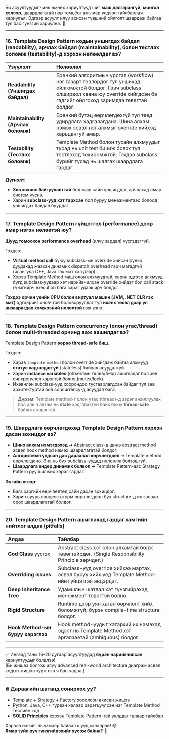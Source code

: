 Би асуултуудыг чинь өмнөх хариултууд шиг **маш дэлгэрэнгүй**, **монгол хэлээр**, шаардлагатай нэр томьёог англиар үлдээн тайлбарлаж хариулъя. Эдгээр асуулт илүү ахисан түвшний ойлголт шаардаж байгаа тул бас гүнзгий хариулна. 🚀

---

### 16. **Template Design Pattern кодын уншигдах байдал (readability), арчлах байдал (maintainability), болон тестлэх боломж (testability)-д хэрхэн нөлөөлдөг вэ?**

| Үзүүлэлт | Нөлөөлөл |
|:--|:--|
| **Readability (Уншигдах байдал)** | Ерөнхий алгоритмын урсгал (workflow) нэг газарт төвлөрдөг тул уншихад ойлгомжтой болдог. Гэвч subclass олширвол хаана юу override хийгдсэн бэ гэдгийг ойлгоход заримдаа төвөгтэй болдог. |
| **Maintainability (Арчлах боломж)** | Ерөнхий бүтэц өөрчлөгдөхгүй тул төвд удирдлага хадгалагдана. Шинэ алхам нэмэх эсвэл нэг алхмыг override хийхэд харьцангуй амар. |
| **Testability (Тестлэх боломж)** | Template Method болон тухайн алхмуудыг тусад нь unit test бичиж болох тул тестлэхэд тохиромжтой. Гэхдээ subclass бүрийг тусад нь шалгах шаардлага гардаг.|

**Дүгнэлт**:  
- **Зөв зохион байгуулалттай** бол маш сайн уншигддаг, арчлахад амар систем үүснэ.
- Харин **subclass-ууд хэт тархсан** бол буруу менежментээс болоод уншигдах байдал буурдаг.

---

### 17. **Template Design Pattern гүйцэтгэл (performance) дээр ямар нэгэн нөлөөтэй юу?**

**Шууд томоохон performance overhead** (илүү зардал) үүсгэдэггүй.

Гэхдээ:
- **Virtual method call** буюу subclass-ын override хийсэн функц дуудахад жаахан динамик dispatch overhead гарч магадгүй (ялангуяа C++, Java гэх мэт хэл дээр).
- Хэрэв Template Method маш олон алхмуудтай, харин эдгээр алхмууд бүгд subclass-уудаар хэт нарийвчилсан override хийдэг бол call stack гүнзгийрч execution бага зэрэг удааширч болдог.

**Гэхдээ орчин үеийн CPU болон виртуал машин (JVM, .NET CLR гэх мэт)** эдгээрийг оновчтой боловсруулдаг тул **ихэнх төсөл дээр үл анзаарагдах хэмжээний нөлөөтэй** гэж үзнэ.

---

### 18. **Template Design Pattern concurrency (олон утас/thread) болон multi-threaded орчинд яаж аашилдаг вэ?**

Template Design Pattern **өөрөө thread-safe биш**.

Гэхдээ:
- Хэрэв `template method` болон override хийгдэж байгаа алхмууд **статус хадгалдаггүй** (stateless) байвал асуудалгүй.
- Харин **instance variables** (объектын төлөв/field) ашигладаг бол зөв синхрончлол хэрэгтэй болно (mutex/lock).
- Ихэвчлэн subclass-ууд хоорондоо тусгаарлагдсан байдаг тул зөв архитектуртай бол concurrency-д асуудал бага.

> **Дүрэм**: Template method-г олон утас (thread)-д зэрэг ажиллуулах бол аль ч алхам нь **state** хадгалахгүй байх буюу **thread-safe** байлгах хэрэгтэй.

---

### 19. **Шаардлага өөрчлөгдөхөд Template Design Pattern хэрхэн дасан зохицдог вэ?**

- **Шинэ алхам нэмэгдэхэд** ➔ Abstract class-д шинэ abstract method эсвэл hook method нэмэх шаардлагатай болдог.
- **Алгоритмын үндсэн дэс дараалал өөрчлөгдвөл** ➔ Template method өөрчлөгдөнө. Энэ нь бүх subclass-уудад нөлөөлж болзошгүй.
- **Шаардлага өндөр динамик болвол** ➔ Template Pattern-аас Strategy Pattern руу шилжих хэрэг гардаг.

**Энгийн үгээр**:
- Бага зэргийн өөрчлөлтөд сайн дасан зохицдог.
- Харин суурь процесс огцом өөрчлөгдвөл бүх structure-д их засвар орох шаардлагатай болдог.

---

### 20. **Template Design Pattern ашиглахад гардаг хамгийн нийтлэг алдаа (pitfalls)**

| Алдаа | Тайлбар |
|:--|:--|
| **God Class** үүсгэх | Abstract class хэт олон алхамтай болж төвөгтэйрдөг. (Single Responsibility Principle зөрчдөг.) |
| **Overriding issues** | Subclass-ууд override хийхээ мартах, эсвэл буруу хийх үед Template Method-ийн гүйцэтгэл эвдэрдэг. |
| **Deep Inheritance Tree** | Удамшлын шатлал хэт гүнзгийрэхэд менежмент төвөгтэй болно. |
| **Rigid Structure** | Runtime дээр уян хатан өөрчлөлт хийх боломжгүй, бүрэн compile-time structure болдог. |
| **Hook Method-ын буруу хэрэглээ** | Hook method-уудыг хэтэрхий их нэмэхэд эцэст нь Template Method хэт эргэлзээтэй (ambiguous) болдог. |

---

✅ Ингээд таны 16–20 дугаар асуултуудад **бүрэн нарийвчилсан** хариултуудыг бэлдлээ!  
(Би жишээ болгож илүү advanced real-world architecture диаграм эсвэл кодын жишээ зурж өгч ч бас чадна.)

---

### 🔥 Дараагийн шатанд сонирхох уу?
- Template + Strategy + Factory хосолсон ахисан жишээ
- Python, Java, C++ гурван хэлээр зэрэгцүүлсэн нэг Template Method төслийн код
- **SOLID Principles** хэрхэн Template Pattern-тэй уялддаг талаар тайлбар

Хэрвээ нэгийг нь үзмээр байвал шууд хэлээрэй! 😎  
**Ямар зүйл рүү гүнзгийрэхийг хүсэж байна?** 🚀